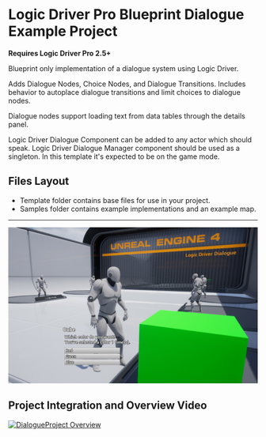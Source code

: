 # Logic Driver Pro Blueprint Dialogue Example Project
**Requires Logic Driver Pro 2.5+**

Blueprint only implementation of a dialogue system using Logic Driver.

Adds Dialogue Nodes, Choice Nodes, and Dialogue Transitions.
Includes behavior to autoplace dialogue transitions and limit choices to dialogue nodes.

Dialogue nodes support loading text from data tables through the details panel.

Logic Driver Dialogue Component can be added to any actor which should speak.
Logic Driver Dialogue Manager component should be used as a singleton. In this template it's expected to be on the game mode.

## Files Layout

- Template folder contains base files for use in your project.
- Samples folder contains example implementations and an example map.

---

![](ProjectImage.jpg)

## Project Integration and Overview Video

[![DialogueProject Overview](https://img.youtube.com/vi/95jRwPLdZeM/0.jpg)](https://www.youtube.com/watch?v=95jRwPLdZeM)
